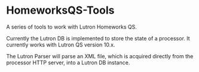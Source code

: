 # HomeworksQS-Tools
A series of tools to work with Lutron Homeworks QS.

Currently the Lutron DB is implemented to store the state of a processor. It currently works with Lutron QS version 10.x.

The Lutron Parser will parse an XML file, which is acquired directly from the processor HTTP server, into a Lutron DB instance.
